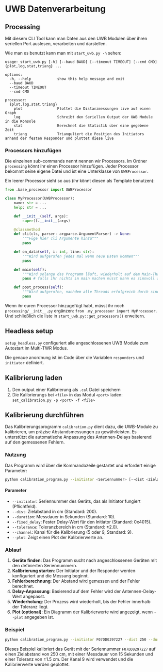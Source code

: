 # UWB Datenverarbeitung

## Processing
Mit diesem CLI Tool kann man Daten aus den UWB Modulen über ihren seriellen Port auslesen, verarbeiten und darstellen.

Wie man es benutzt kann man mit `start_uwb.py -h` sehen:
```
usage: start_uwb.py [-h] [--baud BAUD] [--timeout TIMEOUT] [--cmd CMD] {plot,log,stat,triang} ...

options:
  -h, --help            show this help message and exit
  --baud BAUD
  --timeout TIMEOUT
  --cmd CMD

processor:
  {plot,log,stat,triang}
    plot                Plottet die Distanzmessungen live auf einen Graph
    log                 Schreibt den Seriellen Output der UWB Module in die Konsole
    stat                Berechnet die Statistik über eine gegebene Zeit
    triang              Trianguliert die Position des Initiators anhand der festen Responder und plottet diese live
```

### Processors hinzufügen
Die einzelnen sub-commands nennt nennen wir Processors. Im Ordner `processing` könnt ihr einen Processor hinzufügen. Jeder Processor bekommt seine eigene Datei und ist eine Unterklasse von `UWBProcessor`.

Ein leerer Processor sieht so aus (ihr könnt diesen als Template benutzen):
```py
from .base_processor import UWBProcessor

class MyProcessor(UWBProcessor):
	name: str = ...
	help: str = ...

	def __init__(self, args):
		super().__init__(args)

	@classmethod
	def cli(cls, parser: argparse.ArgumentParser) -> None:
		"""Füge hier cli Argumente hinzu"""
		pass

	def on_data(self, i: int, line: str):
		"""Wird aufgerufen jedes mal wenn neue Daten kommen"""
		pass

	def main(self):
		"""Wird solange das Programm läuft, wiederholt auf dem Main-Thread aufgerufen"""
		pass # falls ihr nichts in main machen müsst kann es sinnvoll sein ein sleep hinzuzufügen

	def post_process(self):
		"""Wird aufgerufen, nachdem alle Threads erfolgreich durch sind"""
		pass
```

Wenn ihr euren Processor hinzugefügt habt, müsst ihr noch `processing/__init__.py` ergänzen: `from .my_processor import MyProcessor`.\
Und schließlich die liste in `start_uwb.py::get_processors()` erweitern.

## Headless setup
`setup_headless.py` configuriert alle angeschlossenen UWB Module zum Autostart im Multi-TWR Modus.

Die genaue anordnung ist im Code über die Variablen `responders` und `initiator` definiert.

## Kalibrierung laden
1. Den output einer Kalibrierung als `.cal` Datei speichern
2. Die Kalibrierungs bei `<file>` in das Modul `<port>` laden: `set_calibration.py -p <port> -f <file>`

## Kalibrierung durchführen

Das Kalibrierungsprogramm `calibration.py` dient dazu, die UWB-Module zu kalibrieren, um präzise Abstandsmessungen zu gewährleisten. Es unterstützt die automatische Anpassung des Antennen-Delays basierend auf den gemessenen Fehlern.

### Nutzung
Das Programm wird über die Kommandozeile gestartet und erfordert einige Parameter:

```bash
python calibration_program.py --initiator <Seriennummer> [--dist <Zielabstand>] [--duration <Messdauer>] [--fixed_delay <fester Delay-Wert>] [--tolerance <Toleranz>] [--channel <Kanal>] [--plot]
```

#### Parameter
- `--initiator`: Seriennummer des Geräts, das als Initiator fungiert (Pflichtfeld).
- `--dist`: Zielabstand in cm (Standard: 200).
- `--duration`: Messdauer in Sekunden (Standard: 10).
- `--fixed_delay`: Fester Delay-Wert für den Initiator (Standard: 0x4015).
- `--tolerance`: Toleranzbereich in cm (Standard: ±2.0).
- `--channel`: Kanal für die Kalibrierung (5 oder 9, Standard: 9).
- `--plot`: Zeigt einen Plot der Kalibrierwerte an.

### Ablauf
1. **Geräte finden**: Das Programm sucht nach angeschlossenen Geräten mit den definierten Seriennummern.
2. **Kalibrierung starten**: Der Initiator und der Responder werden konfiguriert und die Messung beginnt.
3. **Fehlerberechnung**: Der Abstand wird gemessen und der Fehler berechnet.
4. **Delay-Anpassung**: Basierend auf dem Fehler wird der Antennen-Delay-Wert angepasst.
5. **Wiederholung**: Der Prozess wird wiederholt, bis der Fehler innerhalb der Toleranz liegt.
6. **Plot (optional)**: Ein Diagramm der Kalibrierwerte wird angezeigt, wenn `--plot` angegeben ist.

### Beispiel
```bash
python calibration_program.py --initiator F07DD0297227 --dist 250 --duration 15 --tolerance 1.5 --channel 9 --plot
```

Dieses Beispiel kalibriert das Gerät mit der Seriennummer `F07DD0297227` auf einen Zielabstand von 250 cm, mit einer Messdauer von 15 Sekunden und einer Toleranz von ±1.5 cm. Der Kanal 9 wird verwendet und die Kalibrierwerte werden geplottet.
